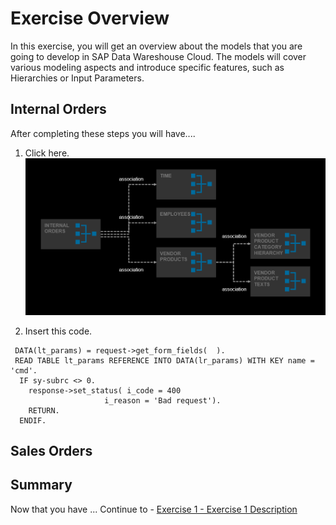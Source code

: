 # Exercise Overview

In this exercise, you will get an overview about the models that you are going to develop in SAP Data Wareshouse Cloud.
The models will cover various modeling aspects and introduce specific features, such as Hierarchies or Input Parameters. 

## Internal Orders

After completing these steps you will have....

1.	Click here.
<br>![Internal Orders](images/InternalOrders.png)

2.	Insert this code.
```
 DATA(lt_params) = request->get_form_fields(  ).
 READ TABLE lt_params REFERENCE INTO DATA(lr_params) WITH KEY name = 'cmd'.
  IF sy-subrc <> 0.
    response->set_status( i_code = 400
                     i_reason = 'Bad request').
    RETURN.
  ENDIF.
```
## Sales Orders

## Summary

Now that you have ... 
Continue to - [Exercise 1 - Exercise 1 Description](../ex1/README.md)

